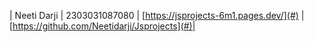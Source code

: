 | Neeti Darji | 2303031087080  | [https://jsprojects-6m1.pages.dev/](#) | [https://github.com/Neetidarji/Jsprojects](#)|